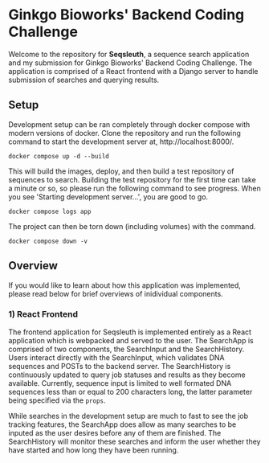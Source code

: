 # Ginkgo Bioworks' Backend Coding Challenge

Welcome to the repository for **Seqsleuth**, a sequence search application and my submission
for Ginkgo Bioworks' Backend Coding Challenge. The application is comprised of a React frontend
with a Django server to handle submission of searches and querying results.

## Setup

Development setup can be ran completely through docker compose with modern versions of docker.
Clone the repository and run the following command to start the development server at,
http://localhost:8000/.

```
docker compose up -d --build
```

This will build the images, deploy, and then build a test repository of sequences to search.
Building the test repository for the first time can take a minute or so, so please run the
following command to see progress. When you see 'Starting development server...', you are
good to go.

```
docker compose logs app
```

The project can then be torn down (including volumes) with the command.

```
docker compose down -v
```
## Overview

If you would like to learn about how this application was implemented, please read below for
brief overviews of inidividual components.

### 1) React Frontend

The frontend application for Seqsleuth is implemented entirely as a React application which
is webpacked and served to the user. The SearchApp is comprised of two components, the SearchInput
and the SearchHistory. Users interact directly with the SearchInput, which validates DNA sequences
and POSTs to the backend server. The SearchHistory is continuously updated to query job statuses and
results as they become available. Currently, sequence input is limited to well formated DNA sequences
less than or equal to 200 characters long, the latter parameter being specified via the `props`.

While searches in the development setup are much to fast to see the job tracking features,
the SearchApp does allow as many searches to be inputed as the user desires before any of
them are finished. The SearchHistory will monitor these searches and inform the user whether
they have started and how long they have been running.
